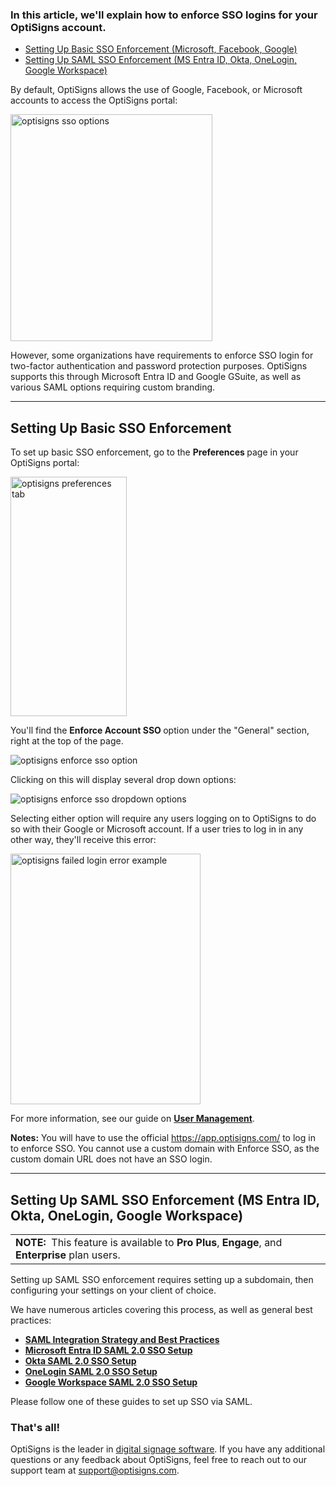 <h3 id="h_01JJD0EAPZKF1VRP670X9DRS54">In this article, we'll explain how to enforce SSO logins for your OptiSigns account.</h3>
<ul>
<li><a href="#BasicSSO">Setting Up Basic SSO Enforcement (Microsoft, Facebook, Google)</a></li>
<li><a href="#SAML">Setting Up SAML SSO Enforcement (MS Entra ID, Okta, OneLogin, Google Workspace)</a></li>
</ul>
<p>By default, OptiSigns allows the use of Google, Facebook, or Microsoft accounts to access the OptiSigns portal:</p>
<p><img src="https://support.optisigns.com/hc/article_attachments/37792885011987" alt="optisigns sso options" width="323" height="363"></p>
<p>However, some organizations have requirements to enforce SSO login for two-factor authentication and password protection purposes. OptiSigns supports this through Microsoft Entra ID and Google GSuite, as well as various SAML options requiring custom branding.</p>
<hr>
<p><a name="BasicSSO"></a></p>
<h2 id="h_01JJD0FG671WECG1BZM30QD29G">Setting Up Basic SSO Enforcement</h2>
<p>To set up basic SSO enforcement, go to the <strong>Preferences </strong>page in your OptiSigns portal:</p>
<p><img src="https://support.optisigns.com/hc/article_attachments/37792885015699" alt="optisigns preferences tab" width="186" height="383"></p>
<p>You'll find the <strong>Enforce Account SSO </strong>option under the "General" section, right at the top of the page.</p>
<p><img src="https://support.optisigns.com/hc/article_attachments/37792931285523" alt="optisigns enforce sso option"></p>
<p>Clicking on this will display several drop down options:</p>
<p><img src="https://support.optisigns.com/hc/article_attachments/37792931288339" alt="optisigns enforce sso dropdown options"></p>
<p>Selecting either option will require any users logging on to OptiSigns to do so with their Google or Microsoft account. If a user tries to log in in any other way, they'll receive this error:</p>
<p><img src="https://support.optisigns.com/hc/article_attachments/1500001233801" alt="optisigns failed login error example" width="304" height="401"></p>
<p>For more information, see our guide on <strong><a href="https://support.optisigns.com/hc/en-us/articles/360046356113-Advanced-Security-Managing-User-Roles#AddingorInviting" target="_blank" rel="noopener noreferrer">User Management</a></strong>.</p>
<p><strong>Notes:</strong> You will have to use the official <a href="https://app.optisigns.com/">https://app.optisigns.com/</a> to log in to enforce SSO. You cannot use a custom domain with Enforce SSO, as the custom domain URL does not have an SSO login.</p>
<hr>
<p><a name="SAML"></a></p>
<h2 id="h_01JJD0MHAMZS9BTKKG7M44R941">Setting Up SAML SSO Enforcement (MS Entra ID, Okta, OneLogin, Google Workspace)</h2>
<div>
<table style="width: 100%;">
<tbody>
<tr>
<td>
<strong>NOTE: </strong> This feature is available to <strong>Pro Plus</strong>, <strong>Engage</strong>, and <strong>Enterprise </strong>plan users.</td>
</tr>
</tbody>
</table>
</div>
<p>Setting up SAML SSO enforcement requires setting up a subdomain, then configuring your settings on your client of choice.</p>
<p>We have numerous articles covering this process, as well as general best practices:</p>
<ul>
<li><a href="https://support.optisigns.com/hc/en-us/articles/4407128433299-SAML-integration-strategy-best-practice" target="_blank" rel="noopener noreferrer"><strong>SAML Integration Strategy and Best Practices</strong></a></li>
<li><a href="https://support.optisigns.com/hc/en-us/articles/4407252213395-How-to-Set-Up-SAML-2-0-with-OptiSigns-and-MS-Entra-ID-formerly-Azure-AD" target="_blank" rel="noopener noreferrer"><strong>Microsoft Entra ID SAML 2.0 SSO Setup</strong></a></li>
<li><a href="https://support.optisigns.com/hc/en-us/articles/4404590815635-How-to-set-up-SAML-2-0-with-OptiSigns-and-Okta" target="_blank" rel="noopener noreferrer"><strong>Okta SAML 2.0 SSO Setup</strong></a></li>
<li><a href="https://support.optisigns.com/hc/en-us/articles/4407386819731-How-to-set-up-SAML-2-0-with-OptiSigns-and-OneLogin" target="_blank" rel="noopener noreferrer"><strong>OneLogin SAML 2.0 SSO Setup</strong></a></li>
<li><a href="https://support.optisigns.com/hc/en-us/articles/4407493404307-How-to-set-up-SAML-2-0-with-OptiSigns-and-Google-Workspace" target="_blank" rel="noopener noreferrer"><strong>Google Workspace SAML 2.0 SSO Setup</strong></a></li>
</ul>
<p>Please follow one of these guides to set up SSO via SAML.</p>
<h3 id="h_01JJD0YS5096Q00PCXCDY1Y0WF"><strong>That's all!</strong></h3>
<p>OptiSigns is the leader in <a href="https://www.optisigns.com/" target="_blank" rel="noopener noreferrer">digital signage software</a>. If you have any additional questions or any feedback about OptiSigns, feel free to reach out to our support team at <a href="mailto:support@optisigns.com">support@optisigns.com</a>.</p>